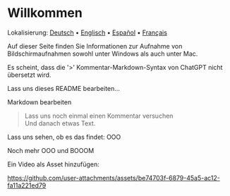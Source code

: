 # Willkommen
Lokalisierung: [Deutsch](https://ewildingli.github.io/Global-Instructor-Guidelines/DE/) • [Englisch](https://ewildingli.github.io/Global-Instructor-Guidelines/) • [Español](https://ewildingli.github.io/Global-Instructor-Guidelines/ES/) • [Français](https://ewildingli.github.io/Global-Instructor-Guidelines/FR/)

Auf dieser Seite finden Sie Informationen zur Aufnahme von Bildschirmaufnahmen sowohl unter Windows als auch unter Mac.

Es scheint, dass die '>' Kommentar-Markdown-Syntax von ChatGPT nicht übersetzt wird.

Lass uns dieses README bearbeiten...

Markdown bearbeiten

> Lass uns noch einmal einen Kommentar versuchen  
Und danach etwas Text.

Lass uns sehen, ob es das findet: OOO

Noch mehr OOO und BOOOM

Ein Video als Asset hinzufügen:

https://github.com/user-attachments/assets/be74703f-6879-45a5-ac12-fa11a221ed79